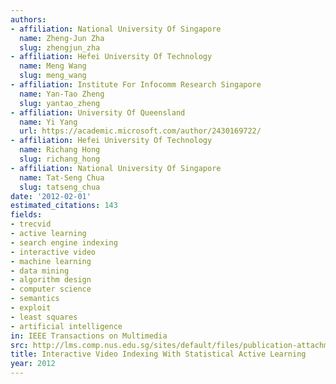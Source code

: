 ```yaml
---
authors:
- affiliation: National University Of Singapore
  name: Zheng-Jun Zha
  slug: zhengjun_zha
- affiliation: Hefei University Of Technology
  name: Meng Wang
  slug: meng_wang
- affiliation: Institute For Infocomm Research Singapore
  name: Yan-Tao Zheng
  slug: yantao_zheng
- affiliation: University Of Queensland
  name: Yi Yang
  url: https://academic.microsoft.com/author/2430169722/
- affiliation: Hefei University Of Technology
  name: Richang Hong
  slug: richang_hong
- affiliation: National University Of Singapore
  name: Tat-Seng Chua
  slug: tatseng_chua
date: '2012-02-01'
estimated_citations: 143
fields:
- trecvid
- active learning
- search engine indexing
- interactive video
- machine learning
- data mining
- algorithm design
- computer science
- semantics
- exploit
- least squares
- artificial intelligence
in: IEEE Transactions on Multimedia
src: http://lms.comp.nus.edu.sg/sites/default/files/publication-attachments/ZhaZJ_J01_Interactive%20Video%20Indexing%20with%20Statistical%20Active%20Learning.pdf
title: Interactive Video Indexing With Statistical Active Learning
year: 2012
---
```


